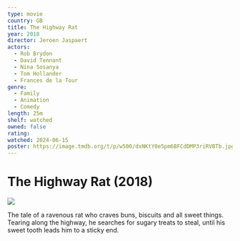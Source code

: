 ```yaml
---
type: movie
country: GB
title: The Highway Rat
year: 2018
director: Jeroen Jaspaert
actors:
  - Rob Brydon
  - David Tennant
  - Nina Sosanya
  - Tom Hollander
  - Frances de la Tour
genre:
  - Family
  - Animation
  - Comedy
length: 25m
shelf: watched
owned: false
rating:
watched: 2024-06-15
poster: https://image.tmdb.org/t/p/w500/dxNKtY0e5pm6BFCdDMP3riRVBTb.jpg
---
```


# The Highway Rat (2018)

![](https://image.tmdb.org/t/p/w500/dxNKtY0e5pm6BFCdDMP3riRVBTb.jpg)

The tale of a ravenous rat who craves buns, biscuits and all sweet things. Tearing along the highway, he searches for sugary treats to steal, until his sweet tooth leads him to a sticky end.